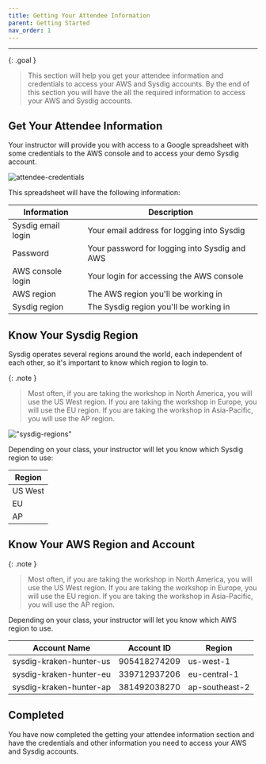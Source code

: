 ```yaml
---
title: Getting Your Attendee Information
parent: Getting Started
nav_order: 1
---
```


---

{: .goal }
> This section will help you get your attendee information and credentials to access your AWS and Sysdig accounts. By the end of this section you will have the all the required information to access your AWS and Sysdig accounts.

## Get Your Attendee Information

Your instructor will provide you with access to a Google spreadsheet with some credentials to the AWS console and to access your demo Sysdig account.

![attendee-credentials]({{site.baseurl}}/assets/images/spreadsheet.png)

This spreadsheet will have the following information:

| Information | Description |
|------------|-------------|
| Sysdig email login | Your email address for logging into Sysdig |
| Password | Your password for logging into Sysdig and AWS |
| AWS console login | Your login for accessing the AWS console |
| AWS region | The AWS region you'll be working in |
| Sysdig region | The Sysdig region you'll be working in |

## Know Your Sysdig Region

Sysdig operates several regions around the world, each independent of each other, so it's important to know which region to login to. 

{: .note }
> Most often, if you are taking the workshop in North America, you will use the US West region. If you are taking the workshop in Europe, you will use the EU region. If you are taking the workshop in Asia-Pacific, you will use the AP region.

!["sysdig-regions"]({{site.baseurl}}/assets/images/sysdig-regions.png)

Depending on your class, your instructor will let you know which Sysdig region to use:

  | Region |
  |--------|
  | US West |
  | EU |
  | AP |

## Know Your AWS Region and Account

{: .note }
> Most often, if you are taking the workshop in North America, you will use the US West region. If you are taking the workshop in Europe, you will use the EU region. If you are taking the workshop in Asia-Pacific, you will use the AP region.

Depending on your class, your instructor will let you know which AWS region to use.

  | Account Name | Account ID | Region |
  |--------------|------------|--------|
  | sysdig-kraken-hunter-us | 905418274209 | us-west-1 |
  | sysdig-kraken-hunter-eu | 339712937206 | eu-central-1 |
  | sysdig-kraken-hunter-ap | 381492038270 | ap-southeast-2 |

## Completed

You have now completed the getting your attendee information section and have the credentials and other information you need to access your AWS and Sysdig accounts.

